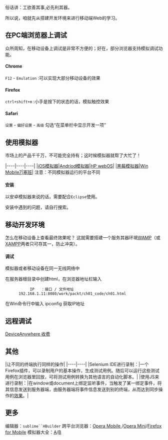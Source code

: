 俗话讲：工欲善其事,必先利其器。

所以说，咱就先从搭建开发环境来进行移动端Web的学习。

## 在PC端浏览器上调试
众所周知，在移动设备上调试是非常不方便的；好在，部分浏览器支持模拟调试功能。

#### Chrome
`F12` - `Emulation` :可以实现大部分移动设备的效果

#### Firefox
`ctrl+shift+m` :小手是按下的状态的话，模拟触控效果

#### Safari
`设置` - `偏好设置` - `高级` 勾选“在菜单栏中显示开发一项”



## 使用模拟器
市场上的产品千千万，不可能完全持有；这时候模拟器就帮了大忙了！

|----|----|----|
|[iOS模拟器](http://developer.apple.com/devcenter/ios/index.action#downloads)|[Andriod模拟器](http://developer.android.com/sdk/index.html)|[HP webOS](http://developer.palm.com/index.php?option=com_content&view=article&id=1788&itemid=55)|
|[黑莓模拟器](http://us.blackberry.com/developers/resources/simulators.jsp)|[Win Mobile7](http://www.microsoft.com/downloads/en/details.aspx?amilyID=04704acf-a63a-4f97-952c-8b51b34b00ce)|[塞班](http://www.forum.nokia.com/info/sw.nokia.com/id/ec866fab-4b76-49f6-b5a5-af0631419e9c/s60_all_in_one_sdks.html)|
注意：不同模拟器运行的平台不同

#### 安装
以安卓模拟器来说的话，需要配合`Eclipse`使用。

安装中遇到的问题，请自行搜索。



## 移动开发环境
怎么在移动设备上查看最终效果呢？
这就需要搭建一个服务其器环境[WAMP](http://www.w3cfuns.com/blog-5425789-5398168.html)（或[XAMPP](https://www.apachefriends.org/en/index.html)两者只可存其一，防止冲突）。

#### 调试
模拟器或者移动设备在同一无线网络中

在服务器根目录中创建html，在浏览器地址栏输入
````
           IP   ：接口 / 文件地址
      192.168.1.11:8080/work/packt/ch01_code/ch01.html
````
在Win命令行中输入   ipconfig  获取IP地址



## 远程调试
[DeviceAnywhere 收费](http://www.deviceanywhere.com/)



## 其他
|让不同的终端执行同样的操作|
|----|----|
|Selenium IDE进行录制：|一个Firefox插件，可以录制用户的基本操作，生成测试用例。随后可以运行这些测试用例在浏览器里回放，可将测试用例转换为其他语言的自动化脚本。|
|使用JS来进行录制：|在window或document上绑定监听事件，当触发了某一绑定事件，将其信息发送到服务器端，由服务器端将事件信息发送到别的终端，从而达到同步操作的[效果](https://github.com/luics/luics.github.com/blob/master/cew/actAync.zip)。|



## 更多
编辑器：`sublime``HBuilder`
跨平台浏览器：[Opera Mobile ](http://www.opera.com/developer/tools/)/[Opera Mini](http://www.opera.com/developer/tools/http://www.opera.com/mobile/demo/)/[Firefox for Mobile](http://www.mozilla.com/en-us/mobile/download)
模拟器大全：[A](https://github.com/h5bp/mobile-boilerplate/wiki/mobile-emulators-&-simulators)/[B](http://www.mobilexweb.com/emulators)
